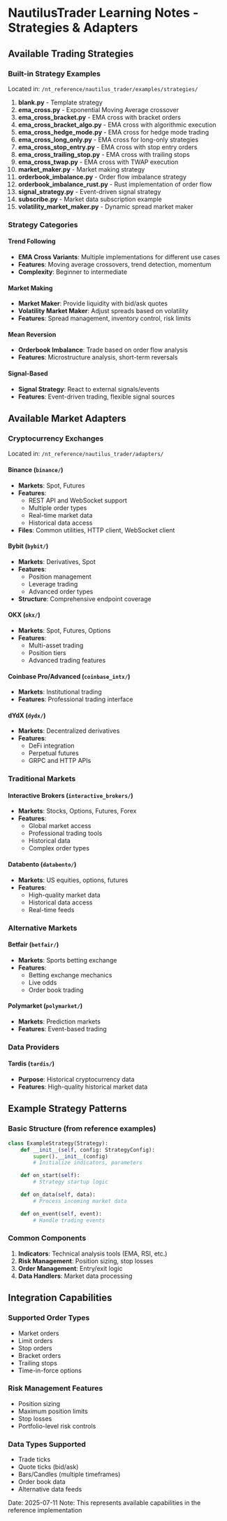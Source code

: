 # NautilusTrader Learning Notes - Strategies & Adapters

## Available Trading Strategies

### Built-in Strategy Examples

Located in: `/nt_reference/nautilus_trader/examples/strategies/`

1. **blank.py** - Template strategy
2. **ema_cross.py** - Exponential Moving Average crossover
3. **ema_cross_bracket.py** - EMA cross with bracket orders
4. **ema_cross_bracket_algo.py** - EMA cross with algorithmic execution
5. **ema_cross_hedge_mode.py** - EMA cross for hedge mode trading
6. **ema_cross_long_only.py** - EMA cross for long-only strategies
7. **ema_cross_stop_entry.py** - EMA cross with stop entry orders
8. **ema_cross_trailing_stop.py** - EMA cross with trailing stops
9. **ema_cross_twap.py** - EMA cross with TWAP execution
10. **market_maker.py** - Market making strategy
11. **orderbook_imbalance.py** - Order flow imbalance strategy
12. **orderbook_imbalance_rust.py** - Rust implementation of order flow
13. **signal_strategy.py** - Event-driven signal strategy
14. **subscribe.py** - Market data subscription example
15. **volatility_market_maker.py** - Dynamic spread market maker

### Strategy Categories

#### Trend Following

- **EMA Cross Variants**: Multiple implementations for different use cases
- **Features**: Moving average crossovers, trend detection, momentum
- **Complexity**: Beginner to intermediate

#### Market Making

- **Market Maker**: Provide liquidity with bid/ask quotes
- **Volatility Market Maker**: Adjust spreads based on volatility
- **Features**: Spread management, inventory control, risk limits

#### Mean Reversion

- **Orderbook Imbalance**: Trade based on order flow analysis
- **Features**: Microstructure analysis, short-term reversals

#### Signal-Based

- **Signal Strategy**: React to external signals/events
- **Features**: Event-driven trading, flexible signal sources

## Available Market Adapters

### Cryptocurrency Exchanges

Located in: `/nt_reference/nautilus_trader/adapters/`

#### Binance (`binance/`)

- **Markets**: Spot, Futures
- **Features**:
  - REST API and WebSocket support
  - Multiple order types
  - Real-time market data
  - Historical data access
- **Files**: Common utilities, HTTP client, WebSocket client

#### Bybit (`bybit/`)

- **Markets**: Derivatives, Spot
- **Features**:
  - Position management
  - Leverage trading
  - Advanced order types
- **Structure**: Comprehensive endpoint coverage

#### OKX (`okx/`)

- **Markets**: Spot, Futures, Options
- **Features**:
  - Multi-asset trading
  - Position tiers
  - Advanced trading features

#### Coinbase Pro/Advanced (`coinbase_intx/`)

- **Markets**: Institutional trading
- **Features**: Professional trading interface

#### dYdX (`dydx/`)

- **Markets**: Decentralized derivatives
- **Features**:
  - DeFi integration
  - Perpetual futures
  - GRPC and HTTP APIs

### Traditional Markets

#### Interactive Brokers (`interactive_brokers/`)

- **Markets**: Stocks, Options, Futures, Forex
- **Features**:
  - Global market access
  - Professional trading tools
  - Historical data
  - Complex order types

#### Databento (`databento/`)

- **Markets**: US equities, options, futures
- **Features**:
  - High-quality market data
  - Historical data access
  - Real-time feeds

### Alternative Markets

#### Betfair (`betfair/`)

- **Markets**: Sports betting exchange
- **Features**:
  - Betting exchange mechanics
  - Live odds
  - Order book trading

#### Polymarket (`polymarket/`)

- **Markets**: Prediction markets
- **Features**: Event-based trading

### Data Providers

#### Tardis (`tardis/`)

- **Purpose**: Historical cryptocurrency data
- **Features**: High-quality historical market data

## Example Strategy Patterns

### Basic Structure (from reference examples)

```python
class ExampleStrategy(Strategy):
    def __init__(self, config: StrategyConfig):
        super().__init__(config)
        # Initialize indicators, parameters

    def on_start(self):
        # Strategy startup logic

    def on_data(self, data):
        # Process incoming market data

    def on_event(self, event):
        # Handle trading events
```

### Common Components

1. **Indicators**: Technical analysis tools (EMA, RSI, etc.)
2. **Risk Management**: Position sizing, stop losses
3. **Order Management**: Entry/exit logic
4. **Data Handlers**: Market data processing

## Integration Capabilities

### Supported Order Types

- Market orders
- Limit orders
- Stop orders
- Bracket orders
- Trailing stops
- Time-in-force options

### Risk Management Features

- Position sizing
- Maximum position limits
- Stop losses
- Portfolio-level risk controls

### Data Types Supported

- Trade ticks
- Quote ticks (bid/ask)
- Bars/Candles (multiple timeframes)
- Order book data
- Alternative data feeds

Date: 2025-07-11 Note: This represents available capabilities in the reference implementation

